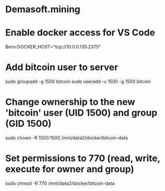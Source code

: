 # Demasoft.mining


# Enable docker access for VS Code
$env:DOCKER_HOST="tcp://10.0.0.135:2375"


# Add bitcoin user to server

sudo groupadd -g 1500 bitcoin
sudo useradd -u 1500 -g 1500 bitcoin

# Change ownership to the new 'bitcoin' user (UID 1500) and group (GID 1500)
sudo chown -R 1500:1500 /mnt/data2/docker/bitcoin-data
# Set permissions to 770 (read, write, execute for owner and group)
sudo chmod -R 770 /mnt/data2/docker/bitcoin-data


